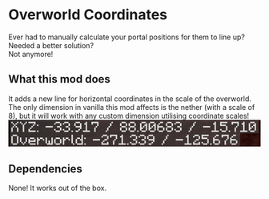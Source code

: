 # Overworld Coordinates

Ever had to manually calculate your portal positions for them to line up? Needed a better solution?\
Not anymore!

## What this mod does

It adds a new line for horizontal coordinates in the scale of the overworld.\
The only dimension in vanilla this mod affects is the nether (with a scale of 8), but it will work with any custom dimension utilising coordinate scales!\
![demonstration](https://github.com/Benonardo/Overworld-Coordinates/raw/1.19/demonstration.png)

## Dependencies

None! It works out of the box.